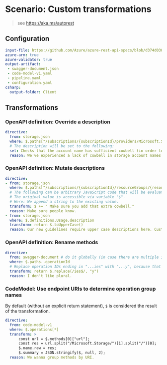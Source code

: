 # Scenario: Custom transformations

> see https://aka.ms/autorest

## Configuration

``` yaml 
input-file: https://github.com/Azure/azure-rest-api-specs/blob/d374d03801e97737ddb32e01f20513e7b2bbd9c3/arm-storage/2015-06-15/swagger/storage.json
azure-arm: true
azure-validator: true
output-artifact:
 - swagger-document.json
 - code-model-v1.yaml
 - pipeline.yaml
 - configuration.yaml
csharp:
  output-folder: Client
```

## Transformations

### OpenAPI definition: Override a description

``` yaml 
directive:
  from: storage.json
  where: $.paths["/subscriptions/{subscriptionId}/providers/Microsoft.Storage/checkNameAvailability"].post.description
  # The description will be set to the following:
  set: Checks that the account name has sufficient cowbell (in order to prevent fevers).
  reason: We've experienced a lack of cowbell in storage account names.
```

### OpenAPI definition: Mutate descriptions

``` yaml 
directive:
- from: storage.json
  where: $.paths["/subscriptions/{subscriptionId}/resourceGroups/{resourceGroupName}/providers/Microsoft.Storage/storageAccounts/{accountName}"].put.description
  # The following can be arbitrary JavaScript code that will be evaluated to determine the new value.
  # The original value is accessible via variable "$".
  # Here: We append a string to the existing value.
  transform: $ += " Make sure you add that extra cowbell."
  reason: Make sure people know.
- from: storage.json
  where: $.definitions.Usage.description
  transform: return $.toUpperCase()
  reason: Our new guidelines require upper case descriptions here. Customers love it.
```

### OpenAPI definition: Rename methods

``` yaml 
directive:
  from: swagger-document # do it globally (in case there are multiple input OpenAPI definitions)
  where: $.paths..operationId
  # Replace operation IDs ending in "...ies" with "...y", because that's the safest way to make stuff singular.
  transform: return $.replace(/ies$/, "y")
  reason: I don't like plural.
```

### CodeModel: Use endpoint URIs to determine operation group names

By default (without an explicit return statement), `$` is considered the result of the transformation.

``` yaml 
directive:
  from: code-model-v1
  where: $.operations[*]
  transform: >
      const url = $.methods[0]["url"];
      const res = url.split("/Microsoft.Storage/")[1].split("/")[0];
      $.name.raw = res;
      $.summary = JSON.stringify($, null, 2);
  reason: We wanna group methods by URI.
```
